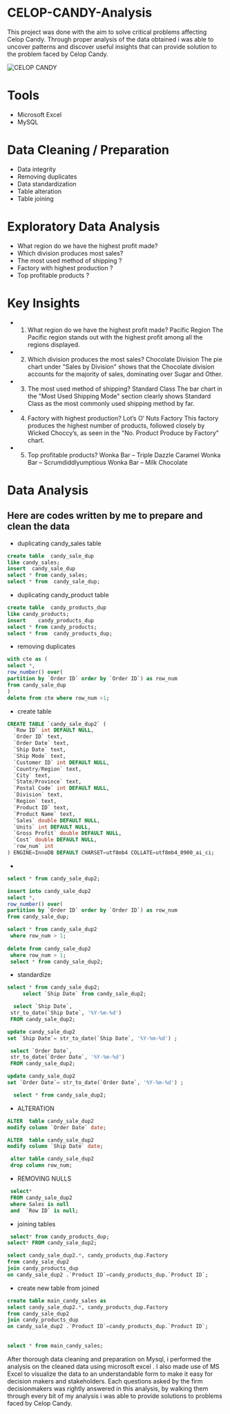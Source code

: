 # CELOP-CANDY-Analysis

This project was done with the aim to solve critical problems affecting Celop Candy.
Through proper analysis of the data obtained i was able to uncover patterns and discover useful 
insights that can provide solution to the problem faced by Celop Candy.

![CELOP CANDY](https://github.com/user-attachments/assets/793b2450-82b8-4b88-9393-e9cb93d819ee)

# Tools
- Microsoft Excel
- MySQL

# Data Cleaning / Preparation
- Data integrity
- Removing duplicates
- Data standardization
- Table alteration
- Table joining

# Exploratory Data Analysis
- What region do we have the highest profit made?
- Which division produces most sales?
- The most used method of shipping ?
- Factory with highest production ?
- Top profitable products ?

# Key Insights 
- 1. What region do we have the highest profit made?
Pacific Region
The Pacific region stands out with the highest profit among all the regions displayed.

- 2. Which division produces the most sales?
Chocolate Division
The pie chart under "Sales by Division" shows that the Chocolate division accounts for the majority of sales, dominating over Sugar and Other.

- 3. The most used method of shipping?
Standard Class
The bar chart in the "Most Used Shipping Mode" section clearly shows Standard Class as the most commonly used shipping method by far.

- 4. Factory with highest production?
Lot’s O’ Nuts Factory
This factory produces the highest number of products, followed closely by Wicked Choccy’s, as seen in the "No. Product Produce by Factory" chart.

- 5. Top profitable products?
Wonka Bar – Triple Dazzle Caramel
Wonka Bar – Scrumdiddlyumptious
Wonka Bar – Milk Chocolate

# Data Analysis
## Here are codes written by me to prepare and clean the data
- duplicating candy_sales table
```sql
create table  candy_sale_dup
like candy_sales;
insert  candy_sale_dup
select * from candy_sales;
select * from  candy_sale_dup;
```
- duplicating candy_product table
```sql
create table  candy_products_dup
like candy_products;
insert    candy_products_dup
select * from candy_products;
select * from  candy_products_dup;
```
- removing duplicates
```sql
with cte as (
select *,
row_number() over(
partition by `Order ID` order by `Order ID`) as row_num
from candy_sale_dup
) 
delete from cte where row_num >1;
```
- create table
```sql
CREATE TABLE `candy_sale_dup2` (
  `Row ID` int DEFAULT NULL,
  `Order ID` text,
  `Order Date` text,
  `Ship Date` text,
  `Ship Mode` text,
  `Customer ID` int DEFAULT NULL,
  `Country/Region` text,
  `City` text,
  `State/Province` text,
  `Postal Code` int DEFAULT NULL,
  `Division` text,
  `Region` text,
  `Product ID` text,
  `Product Name` text,
  `Sales` double DEFAULT NULL,
  `Units` int DEFAULT NULL,
  `Gross Profit` double DEFAULT NULL,
  `Cost` double DEFAULT NULL,
  `row_num` int
) ENGINE=InnoDB DEFAULT CHARSET=utf8mb4 COLLATE=utf8mb4_0900_ai_ci;
```
-

```sql
select * from candy_sale_dup2;

insert into candy_sale_dup2
select *,
row_number() over(
partition by `Order ID` order by `Order ID`) as row_num
from candy_sale_dup;
```
```sql
select * from candy_sale_dup2
 where row_num > 1;
 
delete from candy_sale_dup2
 where row_num > 1;
 select * from candy_sale_dup2;
```
- standardize
```sql
select * from candy_sale_dup2;
     select `Ship Date` from candy_sale_dup2;

  select `Ship Date`,
 str_to_date(`Ship Date`, '%Y-%m-%d') 
 FROM candy_sale_dup2;

update candy_sale_dup2
set `Ship Date`= str_to_date(`Ship Date`, '%Y-%m-%d') ;

 select `Order Date`,
 str_to_date(`Order Date`, '%Y-%m-%d') 
 FROM candy_sale_dup2;

update candy_sale_dup2
set `Order Date`= str_to_date(`Order Date`, '%Y-%m-%d') ;

  select * from candy_sale_dup2;
```
- ALTERATION
```sql
ALTER  table candy_sale_dup2
modify column `Order Date` date;

ALTER  table candy_sale_dup2
modify column `Ship Date` date;

 alter table candy_sale_dup2
 drop column row_num;
```
- REMOVING NULLS
```sql
 select*
 FROM candy_sale_dup2
 where Sales is null 
 and  `Row ID` is null;
```
- joining tables
```sql
 select* from candy_products_dup;
select* FROM candy_sale_dup2;

select candy_sale_dup2.*, candy_products_dup.Factory
from candy_sale_dup2 
join candy_products_dup
on candy_sale_dup2 .`Product ID`=candy_products_dup.`Product ID`;
```
- create new table from joined
```sql
create table main_candy_sales as
select candy_sale_dup2.*, candy_products_dup.Factory
from candy_sale_dup2 
join candy_products_dup
on candy_sale_dup2 .`Product ID`=candy_products_dup.`Product ID`;
 
 
select * from main_candy_sales;
```

   After thorough data cleaning and preparation on Mysql, i performed the analysis on the cleaned data using microsoft excel .
I also made use of MS Excel to visualize the data to an understandable form to make it easy for decision makers and stakeholders.
Each questions asked by the firm decisionmakers was rightly answered in this analysis, by walking them through every bit of my analysis i was able to provide solutions to problems faced by Celop Candy.

















